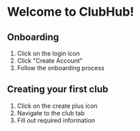 # Welcome to ClubHub!

## Onboarding
1. Click on the login icon
2. Click "Create Account"
3. Follow the onboarding process

## Creating your first club
1. Click on the create plus icon
2. Navigate to the club tab
3. Fill out required information

